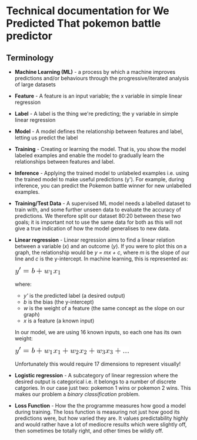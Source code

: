 # Technical documentation for We Predicted That pokemon battle predictor

## Terminology

- **Machine Learning (ML)** - a process by which a machine improves predictions and/or behaviours through the progressive/iterated analysis of large datasets
- **Feature** - A feature is an input variable; the x variable in simple linear regression
- **Label** - A label is the thing we're predicting; the y variable in simple linear regression
- **Model** - A model defines the relationship between features and label, letting us predict the label
- **Training** - Creating or learning the model. That is, you show the model labeled examples and enable the model to gradually learn the relationships between features and label.
- **Inference** - Applying the trained model to unlabeled examples i.e. using the trained model to make useful predictions (y'). For example, during inference, you can predict the Pokemon battle winner for new unlabelled examples.
- **Training/Test Data** - A supervised ML model needs a labelled dataset to train with, and some further unseen data to evaluate the accuracy of predictions. We therefore split our dataset 80:20 between these two goals; it is important not to use the same data for both as this will not give a true indication of how the model generalises to new data.
- **Linear regression** - Linear regression aims to find a linear relation between a variable (*x*) and an outcome (*y*). If you were to plot this on a graph, the relationship would be *y = mx + c*, where *m* is the slope of our line and *c* is the y-intercept. In machine learning, this is represented as:

  ![we predicted that](images/linear_regression_1_label.png)

  where:

  - *y'* is the predicted label (a desired output)
  - *b* is the bias (the y-intercept)
  - *w* is the weight of a feature (the same concept as the slope on our graph)
  - *x* is a feature (a known input)

  In our model, we are using 16 known inputs, so each one has its own weight:

  ![we predicted that](images/linear_regression_multi_label.png)

  Unfortunately this would require 17 dimensions to represent visually!

- **Logistic regression** - A subcategory of linear regression where the desired output is categorical i.e. it belongs to a number of discrete catgories. In our case just two: pokemon 1 wins or pokemon 2 wins. This makes our problem a *binary classification* problem.

- **Loss Function** - How the the programme measures how good a model during training. The loss function is measuring not just how good its predictions were, but how varied they are. It values predictability highly and  would rather have a lot of mediocre results which were slightly off, then sometimes be totally right, and other times be wildly off.
